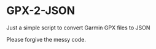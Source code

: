 # GPX-2-JSON

Just a simple script to convert Garmin GPX files to JSON

Please forgive the messy code.
